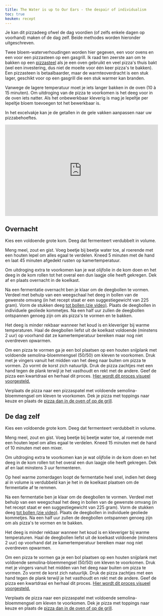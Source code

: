 ```yaml
---
title: The Water is up to Our Ears - the despair of individualism
toc: true
keuken: recept
---
```


Je kan dit pizzadeeg ofwel de dag voordien (of zelfs enkele dagen op voorhand) maken of de dag zelf. Beide methodes worden hieronder uitgeschreven.

Twee bloem-waterverhoudingen worden hier gegeven, een voor ovens en een voor een pizzasteen op een gasgrill. Ik raad ten zeerste aan om te bakken op een [pizzasteel](https://pizzasteel.nl/pages/shop) als je een oven gebruikt en veel pizza's thuis bakt (wel een investering, dus niet de moeite voor één keer pizza's te bakken). Een pizzasteen is betaalbaarder, maar de warmteoverdracht is een stuk lager, geschikt voor op een gasgrill die een stuk warmer kan branden.

Vanwege de lagere temperatuur moet je iets langer bakken in de oven (10 à 15 minuten). Om uitdroging van de pizza te voorkomen is het deeg voor in de oven iets natter. Als het onbewerkbaar kleverig is mag je lepeltje per lepeltje bloem toevoegen tot het bewerkbaar is.

In het excelvakje kan je de getallen in de gele vakken aanpassen naar uw pizzabehoeftes.

 <iframe width="100%" height="300" frameborder="0" scrolling="no" src="https://onedrive.live.com/embed?resid=B2C23F23AB1BEB46%213473&authkey=%21AHvsr6lKcOGavuU&em=2&wdAllowInteractivity=False&AllowTyping=True&ActiveCell='Sheet1'!C1&Item='Sheet1'!A1%3AH10&wdHideGridlines=True&wdDownloadButton=True&wdInConfigurator=True&wdInConfigurator=True"></iframe>

## Overnacht
Kies een voldoende grote kom. Deeg dat fermenteert verdubbelt in volume.

Meng meel, zout en gist. Voeg beetje bij beetje water toe, al roerende met een houten lepel om alles egaal te verdelen. Kneed 5 minuten met de hand en laat 45 minuten afgedekt rusten op kamertemperatuur.

Om uitdroging extra te voorkomen kan je wat olijfolie in de kom doen en het deeg in de kom rollen tot het overal een dun laagje olie heeft gekregen. Dek af en plaats overnacht in de koelkast.

Na een fermentatie overnacht ben je klaar om de deegbollen te vormen. Verdeel met behulp van een weegschaal het deeg in bollen van de gewenste omvang (in het recept staat er een suggestiegewicht van 225 gram). Vorm de stukken deeg [tot bollen (zie video)](https://youtu.be/v5t5MEZt6LM?t=63). Plaats de deegbollen in individuele geoliede kommetjes. Na een half uur zullen de deegbollen ontspannen genoeg zijn om als pizza's te vormen en te bakken.

Het deeg is minder rekbaar wanneer het koud is en kleveriger bij warme temperaturen. Haal de deegbollen liefst uit de koelkast voldoende (minstens 2 uur) op voorhand dat ze kamertemperatuur bereiken maar nog niet overdreven opwarmen.

Om een pizza te vormen ga je een bol plaatsen op een houten snijplank met voldoende semolina-bloemmengsel (50/50) om kleven te voorkomen. Druk met je vingers vanuit het midden van het deeg naar buiten om pizza te vormen. Zo vormt de korst zich natuurlijk. Druk de pizza zachtjes met een hand tegen de plank terwijl je het vasthoudt en rekt met de andere. Geef de pizza een kwartdraai en herhaal dit proces. [Hier wordt dit proces visueel voorgesteld.](https://youtu.be/9f9-xTcKzZo?t=60)

Verplaats de pizza naar een pizzaspatel met voldoende semolina-bloemmengsel om kleven te voorkomen. Dek je pizza met toppings naar keuze en plaats de [pizza dan in de oven of op de grill](https://youtu.be/3PGN2xcMaWw?t=101).

## De dag zelf

Kies een voldoende grote kom. Deeg dat fermenteert verdubbelt in volume.

Meng meel, zout en gist. Voeg beetje bij beetje water toe, al roerende met een houten lepel om alles egaal te verdelen. Kneed 15 minuten met de hand of 10 minuten met een mixer.

Om uitdroging extra te voorkomen kan je wat olijfolie in de kom doen en het deeg in de kom rollen tot het overal een dun laagje olie heeft gekregen. Dek af en laat minstens 3 uur fermenteren.

Op heel warme zomerdagen loopt de fermentatie heel snel, indien het deeg al in volume is verdubbeld kan je het in de koelkast plaatsen om de fermentatie af te remmen.

Na een fermentatie ben je klaar om de deegbollen te vormen. Verdeel met behulp van een weegschaal het deeg in bollen van de gewenste omvang (in het recept staat er een suggestiegewicht van 225 gram). Vorm de stukken deeg [tot bollen (zie video)](https://youtu.be/v5t5MEZt6LM?t=63). Plaats de deegbollen in individuele geoliede kommetjes. Na een half uur zullen de deegbollen ontspannen genoeg zijn om als pizza's te vormen en te bakken.

Het deeg is minder rekbaar wanneer het koud is en kleveriger bij warme temperaturen. Haal de deegbollen liefst uit de koelkast voldoende (minstens 2 uur) op voorhand dat ze kamertemperatuur bereiken maar nog niet overdreven opwarmen.

Om een pizza te vormen ga je een bol plaatsen op een houten snijplank met voldoende semolina-bloemmengsel (50/50) om kleven te voorkomen. Druk met je vingers vanuit het midden van het deeg naar buiten om pizza te vormen. Zo vormt de korst zich natuurlijk. Druk de pizza zachtjes met een hand tegen de plank terwijl je het vasthoudt en rekt met de andere. Geef de pizza een kwartdraai en herhaal dit proces. [Hier wordt dit proces visueel voorgesteld.](https://youtu.be/9f9-xTcKzZo?t=60)

Verplaats de pizza naar een pizzaspatel met voldoende semolina-bloemmengsel om kleven te voorkomen. Dek je pizza met toppings naar keuze en plaats de [pizza dan in de oven of op de grill](https://youtu.be/3PGN2xcMaWw?t=101).